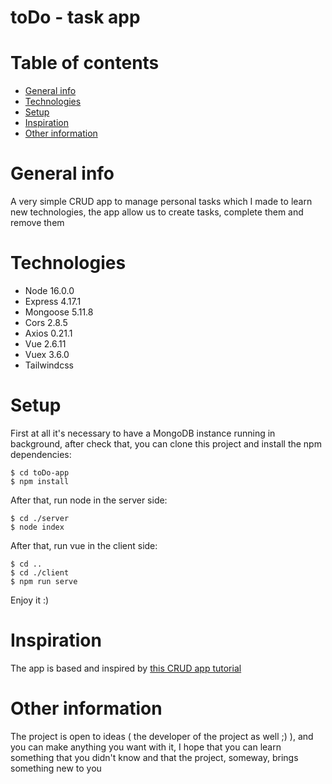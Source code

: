 # toDo - task app

# Table of contents

- [General info](#general-info)
- [Technologies](#technologies)
- [Setup](#setup)
- [Inspiration](#inspiration)
- [Other information](#other-information)

# General info

A very simple CRUD app to manage personal tasks which I made to learn new technologies, the app allow us to create tasks, complete them and remove them

# Technologies

- Node 16.0.0
- Express 4.17.1
- Mongoose 5.11.8
- Cors 2.8.5
- Axios 0.21.1
- Vue 2.6.11
- Vuex 3.6.0
- Tailwindcss

# Setup

First at all it's necessary to have a MongoDB instance running in background, after check that, you can clone this project and install the npm dependencies:

```
$ cd toDo-app
$ npm install
```

After that, run node in the server side:

```
$ cd ./server
$ node index
```

After that, run vue in the client side:

```
$ cd ..
$ cd ./client
$ npm run serve
```

Enjoy it :)

# Inspiration

The app is based and inspired by [this CRUD app tutorial](https://albinjose.medium.com/create-a-crud-app-using-vue-js-and-node-js-mevn-stack-5410680450e4)

# Other information

The project is open to ideas ( the developer of the project as well ;) ), and you can make anything you want with it, I hope that you can learn something that you didn't know and that the project, someway, brings something new to you
